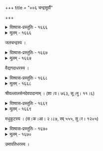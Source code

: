+++
title = "००६ चन्द्रसूर्यौ"

+++



<details><summary>विश्वास-प्रस्तुतिः - १६६६</summary>

चारित्राणि रवेर् जयन्ति जगताम् अग्रे तमो दुर्गतिं  
दृष्टास्तं व्रजतापि येन शशभृत्यारोपिता दीप्तयः ।  
प्रीताः स्म पुनर् अस्य सम्प्रति सदाचारेण शीतद्युतेर्  
यत् तद् बन्धुषु पङ्कजेषु किम् अपि प्रारम्भि दुर्नाटकम् ॥१६६६॥
</details>

<details><summary>मूलम् - १६६६</summary>

चारित्राणि रवेर् जयन्ति जगताम् अग्रे तमो दुर्गतिं  
दृष्टास्तं व्रजतापि येन शशभृत्यारोपिता दीप्तयः ।  
प्रीताः स्म पुनर् अस्य सम्प्रति सदाचारेण शीतद्युतेर्  
यत् तद् बन्धुषु पङ्कजेषु किम् अपि प्रारम्भि दुर्नाटकम् ॥१६६६॥
</details>


जलचन्द्रस्य ।  



<details><summary>विश्वास-प्रस्तुतिः - १६६७</summary>

दिवसरजनीनाथौ पुंसः परस्य विलोचने  
कमलकुमुदानन्दग्रन्थी तमःपरिपन्थिनौ ।  
तपनशशिनौ सृष्ट्वा राहुग्रहं सृजता त्वया   
कथम् अपयशस् तादृग् धातः स्वहस्तितम् आत्मनः ॥१६६७॥
</details>

<details><summary>मूलम् - १६६७</summary>

दिवसरजनीनाथौ पुंसः परस्य विलोचने  
कमलकुमुदानन्दग्रन्थी तमःपरिपन्थिनौ ।  
तपनशशिनौ सृष्ट्वा राहुग्रहं सृजता त्वया   
कथम् अपयशस् तादृग् धातः स्वहस्तितम् आत्मनः ॥१६६७॥
</details>


वैद्यगदाधरस्य ।  



<details><summary>विश्वास-प्रस्तुतिः - १६६८</summary>

विरम तिमिर साहसाद् अमुष्माद्  
दिनमणिर् अस्तम् उपागतस् ततः किम् ।  
कलयति न पुरोमहो महोर्मि  
प्लुतवियदभ्युदयत्य् अयं सुधांशुः ॥१६६८॥
</details>

<details><summary>मूलम् - १६६८</summary>

विरम तिमिर साहसाद् अमुष्माद्  
दिनमणिर् अस्तम् उपागतस् ततः किम् ।  
कलयति न पुरोमहो महोर्मि  
प्लुतवियदभ्युदयत्य् अयं सुधांशुः ॥१६६८॥
</details>


श्रीवल्लालसेनदेवपादानाम् । (शा।प। ७६३, सू।मु। ११।६)  



<details><summary>विश्वास-प्रस्तुतिः - १६६९</summary>

तत् तावद् एव शशिनः स्फुरितं महीयो  
यावन् न तिग्मरुचिमण्डलम् अभ्युदेति ।  
अभ्युद्गते सकलधामनिधौ तु तस्मिन्न्  
इन्दोः सिताभ्रपटलस्य च को विशेषः ॥१६६९॥
</details>

<details><summary>मूलम् - १६६९</summary>

तत् तावद् एव शशिनः स्फुरितं महीयो  
यावन् न तिग्मरुचिमण्डलम् अभ्युदेति ।  
अभ्युद्गते सकलधामनिधौ तु तस्मिन्न्  
इन्दोः सिताभ्रपटलस्य च को विशेषः ॥१६६९॥
</details>


मधुकूटस्य । (स।क।आ। २।८७, स्व् ५५५, सु।र। १२०५)  



<details><summary>विश्वास-प्रस्तुतिः - १६७०</summary>

विश्वेषां दधता प्रबोधपदवीं येनानुषङ्गात् कृताः   
स्वेषाम् अम्बुरुहां श्रियः स भगवान् उष्णो’पि सेव्यो रविः ।  
शीतेनापि किम् इन्दुना यद् उदये तस्यैव यद् बान्धवैर्  
उद्बुद्धं कुमुदैर् इदं तु शिरसा कृत्स्नं जगद् घूर्णते ॥१६७०॥
</details>

<details><summary>मूलम् - १६७०</summary>

विश्वेषां दधता प्रबोधपदवीं येनानुषङ्गात् कृताः   
स्वेषाम् अम्बुरुहां श्रियः स भगवान् उष्णो’पि सेव्यो रविः ।  
शीतेनापि किम् इन्दुना यद् उदये तस्यैव यद् बान्धवैर्  
उद्बुद्धं कुमुदैर् इदं तु शिरसा कृत्स्नं जगद् घूर्णते ॥१६७०॥
</details>


उमापतिधरस्य ।  